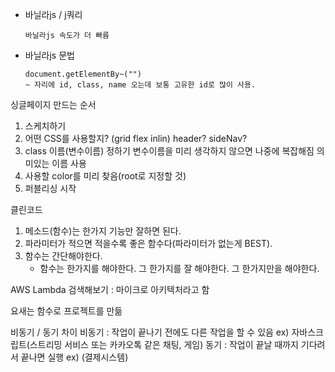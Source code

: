 - 바닐라js / j쿼리
    ```
    바닐라js 속도가 더 빠름
    ```

- 바닐라js 문법
    ```
    document.getElementBy~("")
    ~ 자리에 id, class, name 오는데 보통 고유한 id로 많이 사용.
    ```

싱글페이지 만드는 순서
1. 스케치하기
2. 어떤 CSS를 사용할지? (grid flex inlin)
    header? sideNav?
3. class 이름(변수이름) 정하기
    변수이름을 미리 생각하지 않으면 나중에 복잡해짐
    의미있는 이름 사용
4. 사용할 color를 미리 찾음(root로 지정할 것)
5. 퍼블리싱 시작

클린코드
1. 메소드(함수)는 한가지 기능만 잘하면 된다.
2. 파라미터가 적으면 적을수록 좋은 함수다(파라미터가 없는게 BEST).
3. 함수는 간단해야한다.
    * 함수는 한가지를 해야한다. 그 한가지를 잘 해야한다. 그 한가지만을 해야한다.

AWS Lambda 검색해보기
    : 마이크로 아키텍처라고 함

요새는 함수로 프로젝트를 만듦

비동기 / 동기 차이
    비동기 : 작업이 끝나기 전에도 다른 작업을 할 수 있음
        ex) 자바스크립트(스트리밍 서비스 또는 카카오톡 같은 채팅, 게임)
    동기 : 작업이 끝날 때까지 기다려서 끝나면 실행
        ex) (결제시스템)